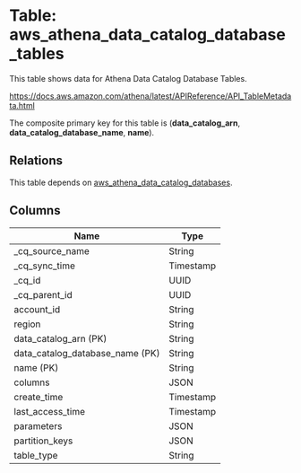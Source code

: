 # Table: aws_athena_data_catalog_database_tables

This table shows data for Athena Data Catalog Database Tables.

https://docs.aws.amazon.com/athena/latest/APIReference/API_TableMetadata.html

The composite primary key for this table is (**data_catalog_arn**, **data_catalog_database_name**, **name**).

## Relations

This table depends on [aws_athena_data_catalog_databases](aws_athena_data_catalog_databases).

## Columns

| Name          | Type          |
| ------------- | ------------- |
|_cq_source_name|String|
|_cq_sync_time|Timestamp|
|_cq_id|UUID|
|_cq_parent_id|UUID|
|account_id|String|
|region|String|
|data_catalog_arn (PK)|String|
|data_catalog_database_name (PK)|String|
|name (PK)|String|
|columns|JSON|
|create_time|Timestamp|
|last_access_time|Timestamp|
|parameters|JSON|
|partition_keys|JSON|
|table_type|String|